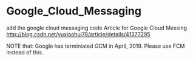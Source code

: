 Google_Cloud_Messaging
======================

add the google cloud messaging code
Article for Google Cloud Messing 
http://blog.csdn.net/yuxiaohui78/article/details/41377295

NOTE that:
Google has terminiated GCM in April, 2019. Please use FCM instead of this.
